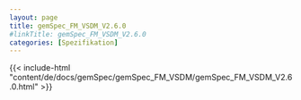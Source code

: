 ```yaml
---
layout: page
title: gemSpec_FM_VSDM_V2.6.0
#linkTitle: gemSpec_FM_VSDM_V2.6.0
categories: [Spezifikation]
---
```

{{< include-html "content/de/docs/gemSpec/gemSpec_FM_VSDM/gemSpec_FM_VSDM_V2.6.0.html" >}}